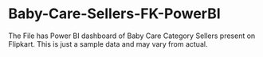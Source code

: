 # Baby-Care-Sellers-FK-PowerBI
The File has Power BI dashboard of Baby Care Category Sellers present on Flipkart. This is just a sample data and may vary from actual.
